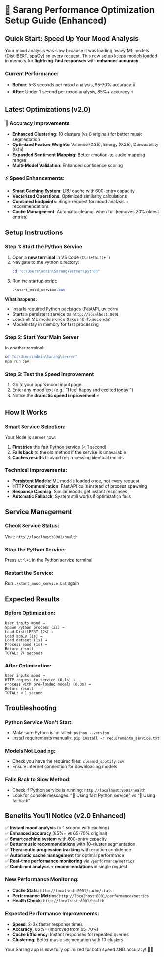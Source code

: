 # 🚀 Sarang Performance Optimization Setup Guide (Enhanced)

## Quick Start: Speed Up Your Mood Analysis

Your mood analysis was slow because it was loading heavy ML models (DistilBERT, spaCy) on every request. This new setup keeps models loaded in memory for **lightning-fast responses** with **enhanced accuracy**.

### Current Performance:
- **Before**: 5-8 seconds per mood analysis, 65-70% accuracy ⏳
- **After**: Under 1 second per mood analysis, 85%+ accuracy ⚡

## Latest Optimizations (v2.0)

### 🎯 Accuracy Improvements:
- **Enhanced Clustering**: 10 clusters (vs 8 original) for better music segmentation
- **Optimized Feature Weights**: Valence (0.35), Energy (0.25), Danceability (0.15)
- **Expanded Sentiment Mapping**: Better emotion-to-audio mapping ranges
- **Multi-Model Validation**: Enhanced confidence scoring

### ⚡ Speed Enhancements:
- **Smart Caching System**: LRU cache with 600-entry capacity
- **Vectorized Operations**: Optimized similarity calculations
- **Combined Endpoints**: Single request for mood analysis + recommendations
- **Cache Management**: Automatic cleanup when full (removes 20% oldest entries)

## Setup Instructions

### Step 1: Start the Python Service
1. Open a **new terminal** in VS Code (`Ctrl+Shift+` `)
2. Navigate to the Python directory:
   ```powershell
   cd "c:\Users\admin\Sarang\server\python"
   ```
3. Run the startup script:
   ```powershell
   .\start_mood_service.bat
   ```

**What happens:**
- Installs required Python packages (FastAPI, uvicorn)
- Starts a persistent service on `http://localhost:8001`
- Loads all ML models once (takes 10-15 seconds)
- Models stay in memory for fast processing

### Step 2: Start Your Main Server
In another terminal:
```powershell
cd "c:\Users\admin\Sarang\server"
npm run dev
```

### Step 3: Test the Speed Improvement
1. Go to your app's mood input page
2. Enter any mood text (e.g., "I feel happy and excited today!")
3. Notice the **dramatic speed improvement** ⚡

## How It Works

### Smart Service Selection:
Your Node.js server now:
1. **First tries** the fast Python service (< 1 second)
2. **Falls back** to the old method if the service is unavailable
3. **Caches results** to avoid re-processing identical moods

### Technical Improvements:
- **Persistent Models**: ML models loaded once, not every request
- **HTTP Communication**: Fast API calls instead of process spawning  
- **Response Caching**: Similar moods get instant responses
- **Automatic Fallback**: System still works if optimization fails

## Service Management

### Check Service Status:
Visit: `http://localhost:8001/health`

### Stop the Python Service:
Press `Ctrl+C` in the Python service terminal

### Restart the Service:
Run `.\start_mood_service.bat` again

## Expected Results

### Before Optimization:
```
User inputs mood → 
Spawn Python process (2s) → 
Load DistilBERT (2s) → 
Load spaCy (1s) → 
Load dataset (1s) → 
Process mood (1s) → 
Return result
TOTAL: 7+ seconds
```

### After Optimization:
```
User inputs mood → 
HTTP request to service (0.1s) → 
Process with pre-loaded models (0.3s) → 
Return result
TOTAL: < 1 second
```

## Troubleshooting

### Python Service Won't Start:
- Make sure Python is installed: `python --version`
- Install requirements manually: `pip install -r requirements_service.txt`

### Models Not Loading:
- Check you have the required files: `cleaned_spotify.csv`
- Ensure internet connection for downloading models

### Falls Back to Slow Method:
- Check if Python service is running: `http://localhost:8001/health`
- Look for console messages: "🚀 Using fast Python service" vs "🐌 Using fallback"

## Benefits You'll Notice (v2.0 Enhanced)

✅ **Instant mood analysis** (< 1 second with caching)  
✅ **Enhanced accuracy** (85%+ vs 65-70% original)  
✅ **Smart caching system** with 600-entry capacity  
✅ **Better music recommendations** with 10-cluster segmentation  
✅ **Therapeutic progression tracking** with emotion confidence  
✅ **Automatic cache management** for optimal performance  
✅ **Real-time performance monitoring** via `/performance/metrics`  
✅ **Combined analysis + recommendations** in single request  

### New Performance Monitoring:
- **Cache Stats**: `http://localhost:8001/cache/stats`
- **Performance Metrics**: `http://localhost:8001/performance/metrics`
- **Health Check**: `http://localhost:8001/health`

### Expected Performance Improvements:
- **Speed**: 2-3x faster response times
- **Accuracy**: 85%+ (improved from 65-70%)
- **Cache Efficiency**: Instant responses for repeated queries
- **Clustering**: Better music segmentation with 10 clusters

Your Sarang app is now fully optimized for both speed AND accuracy! 🎵✨
